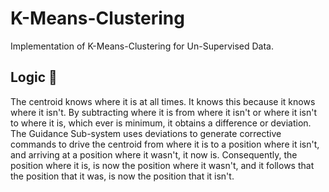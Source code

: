 # K-Means-Clustering #
Implementation of K-Means-Clustering for Un-Supervised Data. 

## Logic 🧠 
The centroid knows where it is at all times. It knows this because it knows where it isn't. By subtracting where it is from where it isn't or where it isn't to where it is, which ever is minimum, it obtains a difference or deviation. The Guidance Sub-system uses deviations to generate corrective commands to drive the centroid from where it is to a position where it isn't, and arriving at a position where it wasn't, it now is. Consequently, the position where it is, is now the position where it wasn't, and it follows that the position that it was, is now the position that it isn't.
